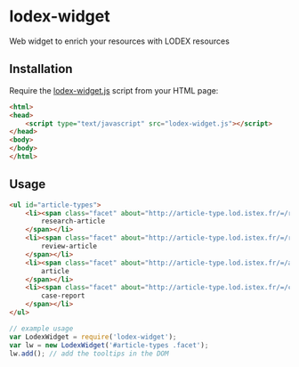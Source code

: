 # lodex-widget
Web widget to enrich your resources with LODEX resources

## Installation

Require the [lodex-widget.js](https://rawgit.com/Inist-CNRS/lodex-widget/master/lodex-widget.js) script from your HTML page:

```html
<html>
<head>
    <script type="text/javascript" src="lodex-widget.js"></script>
</head>
<body>
</body>
</html>
```

## Usage

```html
<ul id="article-types">
    <li><span class="facet" about="http://article-type.lod.istex.fr/=/research-article" property="dc:identifier">
        research-article
    </span></li>
    <li><span class="facet" about="http://article-type.lod.istex.fr/=/review-article" property="dc:identifier">
        review-article
    </span></li>
    <li><span class="facet" about="http://article-type.lod.istex.fr/=/article" property="dc:identifier">
        article
    </span></li>
    <li><span class="facet" about="http://article-type.lod.istex.fr/=/case-report" property="dc:identifier">
        case-report
    </span></li>
</ul>
```

```javascript
// example usage
var LodexWidget = require('lodex-widget');
var lw = new LodexWidget('#article-types .facet');
lw.add(); // add the tooltips in the DOM
```
